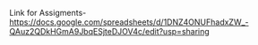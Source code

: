 Link for Assigments-https://docs.google.com/spreadsheets/d/1DNZ4ONUFhadxZW_-QAuz2QDkHGmA9JbqESjteDJOV4c/edit?usp=sharing


